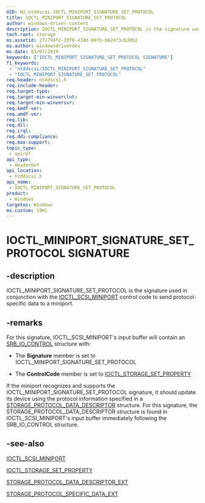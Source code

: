 ```yaml
---
UID: NI:ntddscsi.IOCTL_MINIPORT_SIGNATURE_SET_PROTOCOL
title: IOCTL_MINIPORT_SIGNATURE_SET_PROTOCOL
author: windows-driver-content
description: IOCTL_MINIPORT_SIGNATURE_SET_PROTOCOL is the signature used in conjunction with the IOCTL_SCSI_MINIPORT control code to send protocol-specific data to a miniport. 
tech.root: storage
ms.assetid: 271794f2-20f8-410d-b6fb-b624f3cb38b2
ms.author: windowsdriverdev
ms.date: 03/07/2019
keywords: ["IOCTL_MINIPORT_SIGNATURE_SET_PROTOCOL SIGNATURE"]
f1_keywords:
 - "ntddscsi/IOCTL_MINIPORT_SIGNATURE_SET_PROTOCOL"
 - "IOCTL_MINIPORT_SIGNATURE_SET_PROTOCOL"
req.header: ntddscsi.h
req.include-header:
req.target-type:
req.target-min-winverclnt:
req.target-min-winversvr:
req.kmdf-ver:
req.umdf-ver:
req.lib:
req.dll:
req.irql: 
req.ddi-compliance:
req.max-support:
topic_type: 
 - apiref
api_type: 
 - HeaderDef
api_location: 
 - ntddscsi.h
api_name: 
 - IOCTL_MINIPORT_SIGNATURE_SET_PROTOCOL
product:
 - Windows
targetos: Windows
ms.custom: 19H1
---
```


# IOCTL_MINIPORT_SIGNATURE_SET_PROTOCOL SIGNATURE

## -description

IOCTL_MINIPORT_SIGNATURE_SET_PROTOCOL is the signature used in conjunction with the [IOCTL_SCSI_MINIPORT](ni-ntddscsi-ioctl_scsi_miniport.md) control code to send protocol-specific data to a miniport.

## -remarks

For this signature, IOCTL_SCSI_MINIPORT's input buffer will contain an [SRB_IO_CONTROL](ns-ntddscsi-_srb_io_control.md) structure with:

* The **Signature** member is set to IOCTL_MINIPORT_SIGNATURE_SET_PROTOCOL

* The **ControlCode** member is set to [IOCTL_STORAGE_SET_PROPERTY](https://docs.microsoft.com/windows-hardware/drivers/ddi/ntddstor/ni-ntddstor-ioctl_storage_set_property)

If the miniport recognizes and supports the IOCTL_MINIPORT_SIGNATURE_SET_PROTOCOL signature, it should update its device using the protocol information specified in a [STORAGE_PROTOCOL_DATA_DESCRIPTOR](https://docs.microsoft.com/windows-hardware/drivers/ddi/ntddstor/ns-ntddstor-_storage_protocol_data_descriptor)
structure. For this signature, the STORAGE_PROTOCOL_DATA_DESCRIPTOR structure is found in IOCTL_SCSI_MINIPORT's input buffer immediately following the SRB_IO_CONTROL structure.

## -see-also

[IOCTL_SCSI_MINIPORT](ni-ntddscsi-ioctl_scsi_miniport.md)

[IOCTL_STORAGE_SET_PROPERTY](https://docs.microsoft.com/windows-hardware/drivers/ddi/ntddstor/ni-ntddstor-ioctl_storage_set_property)

[STORAGE_PROTOCOL_DATA_DESCRIPTOR_EXT](https://docs.microsoft.com/windows-hardware/drivers/ddi/ntddstor/ns-ntddstor-storage_protocol_data_descriptor_ext)

[STORAGE_PROTOCOL_SPECIFIC_DATA_EXT](https://docs.microsoft.com/windows-hardware/drivers/ddi/ntddstor/ns-ntddstor-storage_protocol_specific_data_ext)
